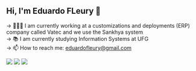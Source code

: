 ## Hi, I'm Eduardo FLeury 👋

-> 👨🏾‍💻 I am currently working at a customizations and deployments (ERP) company called Vatec and we use the Sankhya system <br>
-> 📚 I am currently studying Information Systems at UFG<br>
-> 📫 How to reach me: eduardofleury@gmail.com<br>

<div> 
  <a href="https://www.instagram.com/dudu.developer/" target="_blank"><img src="https://img.shields.io/badge/-Instagram-%23E4405F?style=for-the-badge&logo=instagram&logoColor=white" target="_blank"></a>
  <a href = "mailto:eduardofleury@gmail.com"><img src="https://img.shields.io/badge/-Gmail-%23333?style=for-the-badge&logo=gmail&logoColor=white" target="_blank"></a>
  <a href="https://www.linkedin.com/in/eduardo-pina-fleury-fortuna-51a57021b/" target="_blank"><img src="https://img.shields.io/badge/-LinkedIn-%230077B5?style=for-the-badge&logo=linkedin&logoColor=white" target="_blank"></a> 
</div>
